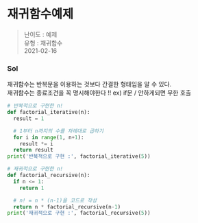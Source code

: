 # 재귀함수예제
> 난이도 : 예제   
> 유형 : 재귀함수  
> 2021-02-16

### Sol
재귀함수는 반복문을 이용하는 것보다 간결한 형태임을 알 수 있다.  
재귀함수는 종료조건을 꼭 명시해야한다 !! ex) if문 / 안하게되면 무한 호출
```python
# 반복적으로 구현한 n!
def factorial_iterative(n):
  result = 1

  # 1부터 n까지의 수를 차례대로 곱하기
  for i in range(1, n+1):
    result *= i
  return result
print('반복적으로 구현 :', factorial_iterative(5))

# 재귀적으로 구현한 n!
def factorial_recursive(n):
  if n <= 1:
    return 1

  # n! = n * (n-1)을 코드로 작성
  return n * factorial_recursive(n-1)
print('재귀적으로 구현 :', factorial_recursive(5))
```